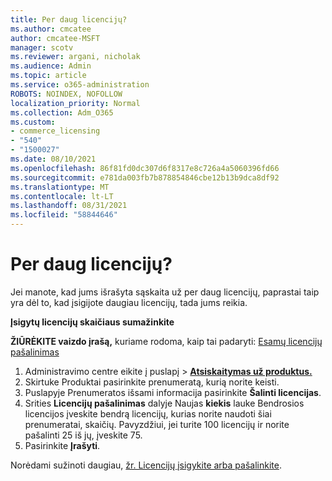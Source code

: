 ```yaml
---
title: Per daug licencijų?
ms.author: cmcatee
author: cmcatee-MSFT
manager: scotv
ms.reviewer: argani, nicholak
ms.audience: Admin
ms.topic: article
ms.service: o365-administration
ROBOTS: NOINDEX, NOFOLLOW
localization_priority: Normal
ms.collection: Adm_O365
ms.custom:
- commerce_licensing
- "540"
- "1500027"
ms.date: 08/10/2021
ms.openlocfilehash: 86f81fd0dc307d6f8317e8c726a4a5060396fd66
ms.sourcegitcommit: e781da003fb7b878854846cbe12b13b9dca8df92
ms.translationtype: MT
ms.contentlocale: lt-LT
ms.lasthandoff: 08/31/2021
ms.locfileid: "58844646"
---
```

# <a name="too-many-licenses"></a>Per daug licencijų?

Jei manote, kad jums išrašyta sąskaita už per daug licencijų, paprastai taip yra dėl to, kad įsigijote daugiau licencijų, tada jums reikia.
  
**Įsigytų licencijų skaičiaus sumažinkite**

**ŽIŪRĖKITE vaizdo įrašą,** kuriame rodoma, kaip tai padaryti: [Esamų licencijų pašalinimas](https://go.microsoft.com/fwlink/p/?linkid=2154938)
  
1. Administravimo centre eikite į  puslapį \> **[Atsiskaitymas už produktus.](https://go.microsoft.com/fwlink/p/?linkid=842054)**
2. Skirtuke  Produktai pasirinkite prenumeratą, kurią norite keisti.
3. Puslapyje Prenumeratos išsami informacija pasirinkite **Šalinti licencijas**.
4. Srities **Licencijų pašalinimas** dalyje Naujas  **kiekis** lauke Bendrosios licencijos įveskite bendrą licencijų, kurias norite naudoti šiai prenumeratai, skaičių. Pavyzdžiui, jei turite 100 licencijų ir norite pašalinti 25 iš jų, įveskite 75.
5. Pasirinkite **Įrašyti**.

Norėdami sužinoti daugiau, [žr. Licencijų įsigykite arba pašalinkite](https://docs.microsoft.com/microsoft-365/commerce/licenses/buy-licenses).